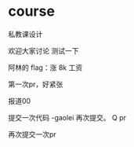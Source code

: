 # course
私教课设计

欢迎大家讨论
测试一下





阿林的 flag：涨 8k 工资

第一次pr，好紧张


报道00

提交一次代码 -gaolei
再次提交。
Q pr

再次提交一次pr
